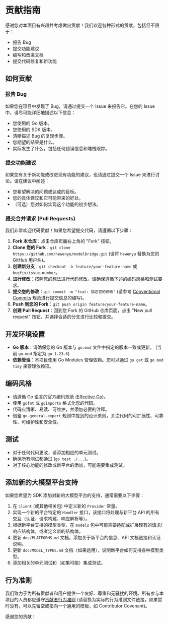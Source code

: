 # 贡献指南

感谢您对本项目有兴趣并考虑做出贡献！我们欢迎各种形式的贡献，包括但不限于：

*   报告 Bug
*   提交功能建议
*   编写和改进文档
*   提交代码修复和新功能

## 如何贡献

### 报告 Bug

如果您在项目中发现了 Bug，请通过提交一个 Issue 来报告它。在您的 Issue 中，请尽可能详细地描述以下信息：

*   您使用的 Go 版本。
*   您使用的 SDK 版本。
*   清晰描述 Bug 的复现步骤。
*   您期望的结果是什么。
*   实际发生了什么，包括任何错误信息和堆栈跟踪。

### 提交功能建议

如果您有关于新功能或改进现有功能的建议，也请通过提交一个 Issue 来进行讨论。请在建议中阐述：

*   您希望解决的问题或达成的目标。
*   您的具体建议和它可能带来的好处。
*   （可选）您对如何实现这个功能的初步想法。

### 提交合并请求 (Pull Requests)

我们非常欢迎代码贡献！如果您希望提交代码，请遵循以下步骤：

1.  **Fork 本仓库**：点击仓库页面右上角的 "Fork" 按钮。
2.  **Clone 您的 Fork**：`git clone https://github.com/hewenyu/modelbridge.git` (请将 `hewenyu` 替换为您的 GitHub 用户名)。
3.  **创建新分支**：`git checkout -b feature/your-feature-name` 或 `bugfix/issue-number`。
4.  **进行修改**：按照您的想法进行代码修改。请确保遵循下述的编码风格和测试要求。
5.  **提交您的修改**：`git commit -m "feat: 描述您的修改"` (请参考 [Conventional Commits](https://www.conventionalcommits.org/) 规范进行提交信息的编写)。
6.  **Push 到您的 Fork**：`git push origin feature/your-feature-name`。
7.  **创建 Pull Request**：回到您 Fork 的 GitHub 仓库页面，点击 "New pull request" 按钮，并选择合适的分支进行比较和提交。

## 开发环境设置

*   **Go 版本**：请确保您的 Go 版本与 `go.mod` 文件中指定的版本一致或更新。 (当前 `go.mod` 指定为 `go 1.23.6`)
*   **依赖管理**：本项目使用 Go Modules 管理依赖。您可以通过 `go get` 或 `go mod tidy` 来管理依赖项。

## 编码风格

*   请遵循 Go 语言的官方编码规范 ([Effective Go](https://go.dev/doc/effective_go))。
*   使用 `gofmt` 或 `goimports` 格式化您的代码。
*   代码应清晰、易读、可维护，并添加必要的注释。
*   借鉴 `go-general-expert` 规则中提到的设计原则，关注代码的可扩展性、可靠性、可维护性和安全性。

## 测试

*   对于任何代码更改，请添加相应的单元测试。
*   确保所有测试都通过 (`go test ./...`)。
*   对于核心功能的修改或新平台的添加，可能需要集成测试。

## 添加新的大模型平台支持

如果您希望为 SDK 添加对新的大模型平台的支持，通常需要以下步骤：

1.  在 `client` (或其他相关包) 中定义新的 `Provider` 常量。
2.  实现一个新的平台特定的 `Handler` 接口，该接口将处理与新平台 API 的所有交互（认证、请求构建、响应解析等）。
3.  根据新平台支持的模型类型，在 `models` 包中可能需要适配或扩展现有的请求/响应结构体，或者定义新的结构体。
4.  更新 `doc/PLATFORMS.md` 文档，添加关于新平台的信息、API 文档链接和认证说明。
5.  更新 `doc/MODEL_TYPES.md` 文档（如果适用），说明新平台如何支持各种模型类型。
6.  添加相关的单元测试和（如果可能）集成测试。

## 行为准则

我们致力于为所有贡献者和用户提供一个友好、尊重和无骚扰的环境。所有参与本项目的人员都应遵守[贡献者行为准则](LINK_TO_CODE_OF_CONDUCT.md) (请替换为实际的行为准则文件链接，如果暂时没有，可以先留空或指向一个通用的模板，如 Contributor Covenant)。

感谢您的贡献！ 